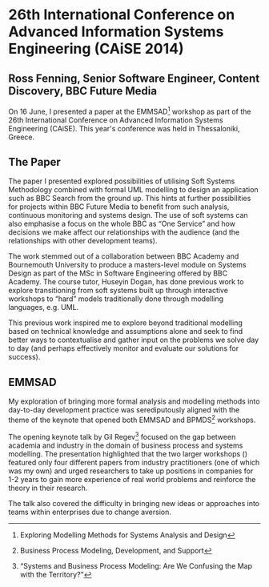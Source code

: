 26th International Conference on Advanced Information Systems Engineering (CAiSE 2014)
================================================================================

Ross Fenning, Senior Software Engineer, Content Discovery, BBC Future Media
---------------------------------------------------------------------------

On 16 June, I presented a paper at the EMMSAD[^emmsad] workshop as part
of the 26th International Conference
on Advanced Information Systems Engineering (CAiSE). This year's conference was
held in Thessaloniki, Greece.

The Paper
---------

The paper I presented explored possibilities of utilising Soft
Systems Methodology combined with formal UML modelling to design an application
such as BBC Search from the ground up. This hints at further possibilities for
projects within BBC Future Media to benefit from such analysis, continuous
monitoring and systems design. The use of soft systems can also
emphasise a focus on the whole BBC as “One Service” and how decisions we make
affect our relationships with the audience (and the relationships with other
development teams).

The work stemmed out of a collaboration between BBC Academy and Bournemouth
University to produce a masters-level module on Systems Design as part
of the MSc in Software Engineering offered by BBC Academy. The course tutor,
Huseyin Dogan, has done previous work to explore transitioning from soft systems
built up through interactive workshops to “hard” models
traditionally done through modelling languages, e.g. UML.

This previous work inspired me to explore beyond traditional modelling based on
technical knowledge and assumptions alone and seek to find better ways to
contextualise and gather input on the problems we solve day to day (and perhaps
effectively monitor and evaluate our solutions for success).

EMMSAD
------

My exploration of bringing more formal analysis and modelling methods into
day-to-day development practice was serediputously aligned with the theme of
the keynote that opened both EMMSAD and BPMDS[^bpmds] workshops.

The opening keynote talk by Gil Regev[^regev] focused on the gap between academia and
industry in the domain of business process and systems modelling. The presentation
highlighted that the two larger workshops () featured
only four different papers from industry practitioners (one of which
was my own) and urged researchers to take up positions in companies for 1-2
years to gain more experience of real world problems and reinforce the
theory in their research.

The talk also covered the difficulty in bringing new ideas or approaches into
teams within enterprises due to change aversion.

[^emmsad]: Exploring Modelling Methods for Systems Analysis and Design
[^bpmds]: Business Process Modeling, Development, and Support
[^regev]: “Systems and Business Process Modeling: Are We Confusing the Map with the Territory?”
